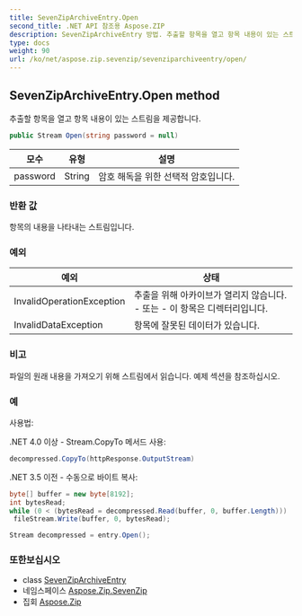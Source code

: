 ```yaml
---
title: SevenZipArchiveEntry.Open
second_title: .NET API 참조용 Aspose.ZIP
description: SevenZipArchiveEntry 방법. 추출할 항목을 열고 항목 내용이 있는 스트림을 제공합니다.
type: docs
weight: 90
url: /ko/net/aspose.zip.sevenzip/sevenziparchiveentry/open/
---
```

## SevenZipArchiveEntry.Open method

추출할 항목을 열고 항목 내용이 있는 스트림을 제공합니다.

```csharp
public Stream Open(string password = null)
```

| 모수 | 유형 | 설명 |
| --- | --- | --- |
| password | String | 암호 해독을 위한 선택적 암호입니다. |

### 반환 값

항목의 내용을 나타내는 스트림입니다.

### 예외

| 예외 | 상태 |
| --- | --- |
| InvalidOperationException | 추출을 위해 아카이브가 열리지 않습니다. - 또는 - 이 항목은 디렉터리입니다. |
| InvalidDataException | 항목에 잘못된 데이터가 있습니다. |

### 비고

파일의 원래 내용을 가져오기 위해 스트림에서 읽습니다. 예제 섹션을 참조하십시오.

### 예

사용법:

.NET 4.0 이상 - Stream.CopyTo 메서드 사용:

```csharp
decompressed.CopyTo(httpResponse.OutputStream)
```

.NET 3.5 이전 - 수동으로 바이트 복사:

```csharp
byte[] buffer = new byte[8192];
int bytesRead;
while (0 < (bytesRead = decompressed.Read(buffer, 0, buffer.Length)))
 fileStream.Write(buffer, 0, bytesRead);
```

```csharp
Stream decompressed = entry.Open();
```

### 또한보십시오

* class [SevenZipArchiveEntry](../)
* 네임스페이스 [Aspose.Zip.SevenZip](../../sevenziparchiveentry/)
* 집회 [Aspose.Zip](../../../)



